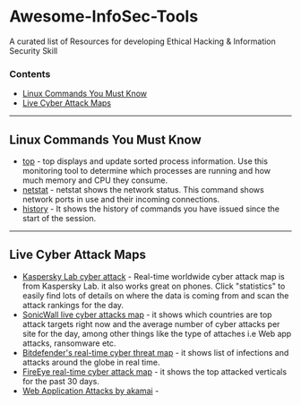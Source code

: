 # Awesome-InfoSec-Tools
A curated list of Resources for developing Ethical Hacking &amp; Information Security Skill


### Contents

- [Linux Commands You Must Know](#linux-commands-you-must-know)
- [Live Cyber Attack Maps](#live-cyber-attack-maps)
    
---

## Linux Commands You Must Know

* [top](https://github.com/torvalds/linux/blob/master/tools/perf/util/top.c) - top displays and update sorted process information. Use this monitoring tool to determine which processes are running and how much memory and CPU they consume.
* [netstat](https://github.com/ecki/net-tools/blob/master/netstat.c) - netstat shows the network status. This command shows network ports in use and their incoming connections.
* [history](https://man7.org/linux/man-pages/man3/history.3.html) - It shows the history of commands you have issued since the start of the session.

---

## Live Cyber Attack Maps

* [Kaspersky Lab cyber attack](https://cybermap.kaspersky.com) - Real-time worldwide cyber attack map is from Kaspersky Lab. it also works great on phones. Click "statistics" to easily find lots of details on where the data is coming from and scan the attack rankings for the day.
* [SonicWall live cyber attacks map](https://securitycenter.sonicwall.com/m/page/worldwide-attacks) - it shows which countries are top attack targets right now and the average number of cyber attacks per site for the day, among other things like the type of attaches i.e Web app attacks, ransomware etc.
* [Bitdefender's real-time cyber threat map](https://threatmap.bitdefender.com/) - it shows list of infections and attacks around the globe in real time.
* [FireEye real-time cyber attack map](https://www.fireeye.com/cyber-map/threat-map.html) - it shows the top attacked verticals for the past 30 days.
* [Web Application Attacks by akamai](https://globe.akamai.com/) -

